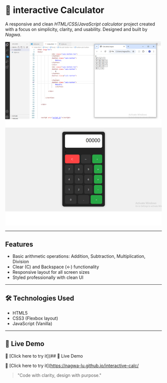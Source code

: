 # 🧮 interactive Calculator

A responsive and clean *HTML/CSS/JavaScript calculator* project created with a focus on simplicity, clarity, and usability. Designed and built by *Nagwa*.

[![screenshot * Html](1.png)](1.png)
[![screenshot * CSS](2.png)](2.png)

---

##  Features

- Basic arithmetic operations: Addition, Subtraction, Multiplication, Division
- Clear (C) and Backspace (←) functionality
- Responsive layout for all screen sizes
- Styled professionally with clean UI

---

## 🛠 Technologies Used

- HTML5
- CSS3 (Flexbox layout)
- JavaScript (Vanilla)

---

## 🚀 Live Demo

🔗 [Click here to try it](## 🚀 Live Demo

🔗 [Click here to try it](https://nagwa-lu.github.io/interactive-calc/



> "Code with clarity, design with purpose."
